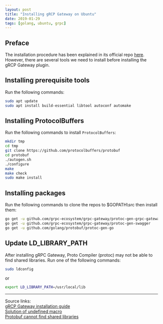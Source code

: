 ```yaml
---
layout: post
title: "Installing gRCP Gateway on Ubuntu"
date: 2019-01-29
tags: [golang, ubuntu, grpc]
---
```


## Preface

The installation procedure has been explained in its official repo [here](https://github.com/grpc-ecosystem/grpc-gateway). However, there are several tools we need to install before installing the gRCP Gateway plugin.

## Installing prerequisite tools

Run the following commands:
```bash
sudo apt update
sudo apt install build-essential libtool autoconf automake
```

## Installing ProtocolBuffers

Run the following commands to install `ProtocolBuffers`:
```bash
mkdir tmp
cd tmp
git clone https://github.com/protocolbuffers/protobuf
cd protobuf
./autogen.sh
./configure
make
make check
sudo make install
```

## Installing packages

Run the following commands to clone the repos to $GOPATH\src then install them:
```bash
go get -u github.com/grpc-ecosystem/grpc-gateway/protoc-gen-grpc-gateway
go get -u github.com/grpc-ecosystem/grpc-gateway/protoc-gen-swagger
go get -u github.com/golang/protobuf/protoc-gen-go
```

## Update LD_LIBRARY_PATH
After installing gRPC Gateway, Proto Compiler (protoc) may not be able to find shared libraries. Run one of the following commands:

```bash
sudo ldconfig
```

or

```bash
export LD_LIBRARY_PATH=/usr/local/lib
```

---

Source links:<br />
[gRCP Gateway installation guide](https://github.com/grpc-ecosystem/grpc-gateway#installation)<br />
[Solution of undefined macro](https://github.com/jmervine/httperf/issues/1)<br />
[Protobuf cannot find shared libraries](https://stackoverflow.com/a/25518702)
